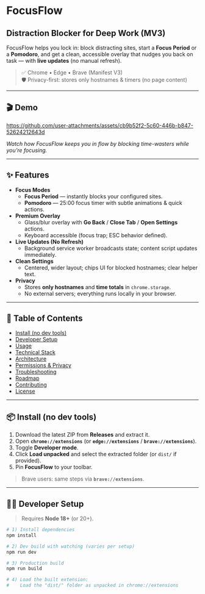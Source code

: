 # FocusFlow
## Distraction Blocker for Deep Work (MV3)

FocusFlow helps you lock in: block distracting sites, start a **Focus Period** or a **Pomodoro**, and get a clean, accessible overlay that nudges you back on task — with **live updates** (no manual refresh).

> ✅ Chrome • Edge • Brave (Manifest V3)  
> 🛡️ Privacy-first: stores only hostnames & timers (no page content)

---

## 🎬 Demo

https://github.com/user-attachments/assets/cb9b52f2-5c60-446b-b847-52624212643d  

*Watch how FocusFlow keeps you in flow by blocking time-wasters while you’re focusing.*

---

## ✨ Features

- **Focus Modes**
  - **Focus Period** — instantly blocks your configured sites.
  - **Pomodoro** — 25:00 focus timer with subtle animations & quick actions.
- **Premium Overlay**
  - Glass/blur overlay with **Go Back** / **Close Tab** / **Open Settings** actions.
  - Keyboard accessible (focus trap; ESC behavior defined).
- **Live Updates (No Refresh)**
  - Background service worker broadcasts state; content script updates immediately.
- **Clean Settings**
  - Centered, wider layout; chips UI for blocked hostnames; clear helper text.
- **Privacy**
  - Stores **only hostnames** and **time totals** in `chrome.storage`.
  - No external servers; everything runs locally in your browser.

---

## 🧭 Table of Contents

- [Install (no dev tools)](#-install-no-dev-tools)
- [Developer Setup](#-developer-setup)
- [Usage](#-usage)
- [Technical Stack](#-technical-stack)
- [Architecture](#-architecture)
- [Permissions & Privacy](#-permissions--privacy)
- [Troubleshooting](#-troubleshooting)
- [Roadmap](#-roadmap)
- [Contributing](#-contributing)
- [License](#-license)

---

## 📦 Install (no dev tools)

1. Download the latest ZIP from **Releases** and extract it.  
2. Open **`chrome://extensions`** (or **`edge://extensions`** / **`brave://extensions`**).  
3. Toggle **Developer mode**.  
4. Click **Load unpacked** and select the extracted folder (or `dist/` if provided).  
5. Pin **FocusFlow** to your toolbar.

> Brave users: same steps via **`brave://extensions`**.

---

## 🧑‍💻 Developer Setup

> Requires **Node 18+** (or 20+).

```bash
# 1) Install dependencies
npm install

# 2) Dev build with watching (varies per setup)
npm run dev

# 3) Production build
npm run build

# 4) Load the built extension:
#    Load the "dist/" folder as unpacked in chrome://extensions
